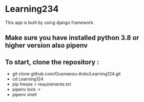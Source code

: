 # Learning234
This app is built by using django framework.
## Make sure you have installed python 3.8 or higher version also pipenv


## To start, clone the repository  : 
- git clone github.com/Ousmanou-Ardo/Learning124.git
- cd Learning124
- pip freeze > requirements.txt
- pipenv lock -r
- pipenv shell


